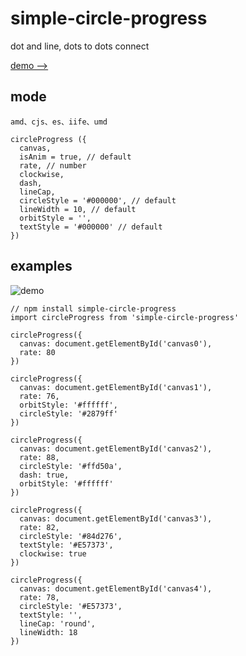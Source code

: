 # simple-circle-progress

dot and line, dots to dots connect

[demo -->](https://nicoleffect.github.io/simple-circle-progress/examples/index.html)

## mode

```
amd、cjs、es、iife、umd
```
```
circleProgress ({
  canvas,
  isAnim = true, // default
  rate, // number
  clockwise,
  dash,
  lineCap,
  circleStyle = '#000000', // default
  lineWidth = 10, // default
  orbitStyle = '',
  textStyle = '#000000' // default
})
```
## examples

![demo](https://nicoleffect.github.io/simple-circle-progress/examples/img/example.png)

```
// npm install simple-circle-progress
import circleProgress from 'simple-circle-progress'

circleProgress({
  canvas: document.getElementById('canvas0'),
  rate: 80
})

circleProgress({
  canvas: document.getElementById('canvas1'),
  rate: 76,
  orbitStyle: '#ffffff',
  circleStyle: '#2879ff'
})

circleProgress({
  canvas: document.getElementById('canvas2'),
  rate: 88,
  circleStyle: '#ffd50a',
  dash: true,
  orbitStyle: '#ffffff'
})

circleProgress({
  canvas: document.getElementById('canvas3'),
  rate: 82,
  circleStyle: '#84d276',
  textStyle: '#E57373',
  clockwise: true
})

circleProgress({
  canvas: document.getElementById('canvas4'),
  rate: 78,
  circleStyle: '#E57373',
  textStyle: '',
  lineCap: 'round',
  lineWidth: 18
})

```
